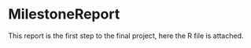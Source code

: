 # MilestoneReport
This report is the first step to the final project, here the R file is attached. 
